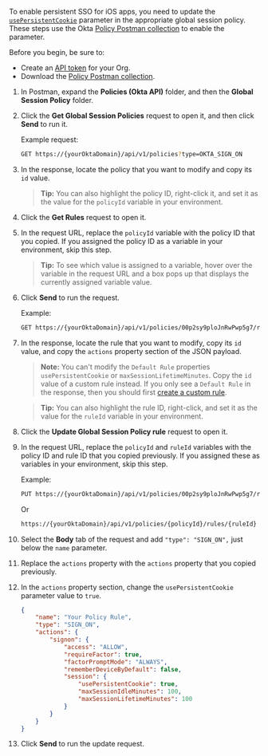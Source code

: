 To enable persistent SSO for iOS apps, you need to update the [`usePersistentCookie`](/docs/reference/api/policy/#signon-action-object) parameter in the appropriate global session policy. These steps use the Okta [Policy Postman collection](/docs/reference/postman-collections/) to enable the parameter.

Before you begin, be sure to:

- Create an [API token](/docs/guides/create-an-api-token/) for your Org.
- Download the [Policy Postman collection](/docs/reference/postman-collections/).

1. In Postman, expand the **Policies (Okta API)** folder, and then the **Global Session Policy** folder.
2. Click the **Get Global Session Policies** request to open it, and then click **Send** to run it.

    Example request:

    ```bash
    GET https://{yourOktaDomain}/api/v1/policies?type=OKTA_SIGN_ON
    ```

3. In the response, locate the policy that you want to modify and copy its `id` value.
    > **Tip:** You can also highlight the policy ID, right-click it, and set it as the value for the `policyId` variable in your environment.
4. Click the **Get Rules** request to open it.
5. In the request URL, replace the `policyId` variable with the policy ID that you copied. If you assigned the policy ID as a variable in your environment, skip this step.
    > **Tip:** To see which value is assigned to a variable, hover over the variable in the request URL and a box pops up that displays the currently assigned variable value.
6. Click **Send** to run the request.

    Example:

    ```bash
    GET https://{yourOktaDomain}/api/v1/policies/00p2sy9ploJnRwPwp5g7/rules
    ```

7. In the response, locate the rule that you want to modify, copy its `id` value, and copy the `actions` property section of the JSON payload.
    > **Note:** You can't modify the `Default Rule` properties `usePersistentCookie` or `maxSessionLifetimeMinutes`. Copy the `id` value of a custom rule instead. If you only see a `Default Rule` in the response, then you should first [create a custom rule](/docs/guides/customize-authz-server/create-rules-for-policy/).

    > **Tip:** You can also highlight the rule ID, right-click, and set it as the value for the `ruleId` variable in your environment.
8. Click the **Update Global Session Policy rule** request to open it.
9. In the request URL, replace the `policyId` and `ruleId` variables with the policy ID and rule ID that you copied previously. If you assigned these as variables in your environment, skip this step.

    Example:

    ```bash
    PUT https://{yourOktaDomain}/api/v1/policies/00p2sy9ploJnRwPwp5g7/rules/0pr2syd4moJ2gFXnD5g7

    ```

    Or

    ```bash
    https://{yourOktaDomain}/api/v1/policies/{policyId}/rules/{ruleId}
    ```

10. Select the **Body** tab of the request and add `"type": "SIGN_ON",` just below the `name` parameter.
11. Replace the `actions` property with the `actions` property that you copied previously.
12. In the `actions` property section, change the `usePersistentCookie` parameter value to `true`.

    ```json
    {
        "name": "Your Policy Rule",
        "type": "SIGN_ON",
        "actions": {
            "signon": {
                "access": "ALLOW",
                "requireFactor": true,
                "factorPromptMode": "ALWAYS",
                "rememberDeviceByDefault": false,
                "session": {
                    "usePersistentCookie": true,
                    "maxSessionIdleMinutes": 100,
                    "maxSessionLifetimeMinutes": 100
                }
            }
        }
    }
    ```

13. Click **Send** to run the update request.
